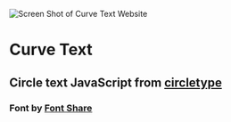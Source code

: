 ![Screen Shot of Curve Text Website]()

# Curve Text

## Circle text JavaScript from [circletype](https://circletype.labwire.ca/)

### Font by [Font Share](https://www.fontshare.com/)

